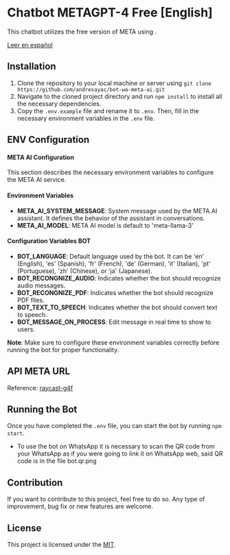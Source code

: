 # Chatbot METAGPT-4 Free [English]

This chatbot utilizes the free version of META using .

[Leer en español](README.es.md)

## Installation

1. Clone the repository to your local machine or server using `git clone https://github.com/andresayac/bot-wa-meta-ai.git`
2. Navigate to the cloned project directory and run `npm install` to install all the necessary dependencies.
3. Copy the `.env.example` file and rename it to `.env`. Then, fill in the necessary environment variables in the `.env` file.

## ENV Configuration
#### META AI Configuration
This section describes the necessary environment variables to configure the META AI service.

#### Environment Variables
- **META_AI_SYSTEM_MESSAGE**: System message used by the META AI assistant. It defines the behavior of the assistant in conversations.
- **META_AI_MODEL**: META AI model is default to 'meta-llama-3'



#### Configuration Variables BOT
- **BOT_LANGUAGE**: Default language used by the bot. It can be 'en' (English), 'es' (Spanish), 'fr' (French), 'de' (German), 'it' (Italian), 'pt' (Portuguese), 'zh' (Chinese), or 'ja' (Japanese).
- **BOT_RECONGNIZE_AUDIO**: Indicates whether the bot should recognize audio messages.
- **BOT_RECONGNIZE_PDF**: Indicates whether the bot should recognize PDF files.
- **BOT_TEXT_TO_SPEECH**: Indicates whether the bot should convert text to speech.
- **BOT_MESSAGE_ON_PROCESS**: Edit message in real time to show to users.

**Note**: Make sure to configure these environment variables correctly before running the bot for proper functionality.

## API META URL
Reference: [raycast-g4f](https://github.com/XInTheDark/raycast-g4f)

## Running the Bot
Once you have completed the `.env` file, you can start the bot by running `npm start`.
- To use the bot on WhatsApp it is necessary to scan the QR code from your WhatsApp as if you were going to link it on WhatsApp web, said QR code is in the file bot.qr.png

## Contribution
If you want to contribute to this project, feel free to do so. Any type of improvement, bug fix or new features are welcome.

## License
This project is licensed under the [MIT](LICENSE).
